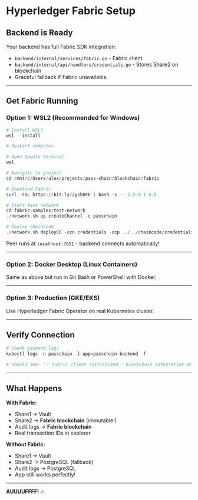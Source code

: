 # Hyperledger Fabric Setup

## Backend is Ready

Your backend has full Fabric SDK integration:
- `backend/internal/services/fabric.go` - Fabric client
- `backend/internal/api/handlers/credentials.go` - Stores Share2 on blockchain
- Graceful fallback if Fabric unavailable

---

## Get Fabric Running

### Option 1: WSL2 (Recommended for Windows)

```powershell
# Install WSL2
wsl --install

# Restart computer

# Open Ubuntu terminal
wsl

# Navigate to project
cd /mnt/c/Users/alex/projects/pass-chain/blockchain/fabric

# Download Fabric
curl -sSL https://bit.ly/2ysbOFE | bash -s -- 2.5.0 1.5.5

# Start test network
cd fabric-samples/test-network
./network.sh up createChannel -c passchain

# Deploy chaincode
./network.sh deployCC -ccn credentials -ccp ../../chaincode/credentials -ccl go
```

Peer runs at `localhost:7051` - backend connects automatically!

---

### Option 2: Docker Desktop (Linux Containers)

Same as above but run in Git Bash or PowerShell with Docker.

---

### Option 3: Production (GKE/EKS)

Use Hyperledger Fabric Operator on real Kubernetes cluster.

---

## Verify Connection

```powershell
# Check backend logs
kubectl logs -n passchain -l app=passchain-backend -f

# Should see: "✅ Fabric client initialized - blockchain integration active!"
```

---

## What Happens

**With Fabric:**
- Share1 → Vault
- Share2 → **Fabric blockchain** (immutable!)
- Audit logs → **Fabric blockchain**
- Real transaction IDs in explorer

**Without Fabric:**
- Share1 → Vault
- Share2 → PostgreSQL (fallback)
- Audit logs → PostgreSQL
- App still works perfectly!

---

**AUUUUFFFF!** 🔥

